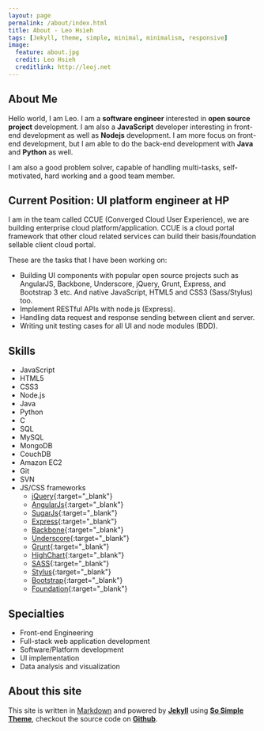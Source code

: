 ```yaml
---
layout: page
permalink: /about/index.html
title: About - Leo Hsieh
tags: [Jekyll, theme, simple, minimal, minimalism, responsive]
image:
  feature: about.jpg
  credit: Leo Hsieh
  creditlink: http://leoj.net
---
```


## About Me

Hello world, I am Leo. I am a **software engineer** interested in **open source project** development. I am also a **JavaScript** developer interesting in front-end development as well as **Nodejs** development. I am more focus on front-end development, but I am able to do the back-end development with **Java** and **Python** as well.

I am also a good problem solver, capable of handling multi-tasks, self-motivated, hard working and a good team member.

## Current Position: UI platform engineer at HP

I am in the team called CCUE (Converged Cloud User Experience), we are building enterprise cloud platform/application. CCUE is a cloud portal framework that other cloud related services can build their basis/foundation sellable client cloud portal.

These are the tasks that I have been working on:

* Building UI components with popular open source projects such as AngularJS, Backbone, Underscore, jQuery, Grunt, Express, and Bootstrap 3 etc. And native JavaScript, HTML5 and CSS3 (Sass/Stylus) too.
* Implement RESTful APIs with node.js (Express).
* Handling data request and response sending between client and server.
* Writing unit testing cases for all UI and node modules (BDD).

## Skills

* JavaScript
* HTML5
* CSS3
* Node.js
* Java
* Python
* C
* SQL
* MySQL
* MongoDB
* CouchDB
* Amazon EC2
* Git
* SVN
* JS/CSS frameworks
  * [jQuery](http://jquery.com){:target="_blank"}
  * [AngularJs](http://angularjs.org){:target="_blank"}
  * [SugarJs](http://sugarjs.com){:target="_blank"}
  * [Express](http://expressjs.com){:target="_blank"}
  * [Backbone](http://backbonejs.org){:target="_blank"}
  * [Underscore](http://underscorejs.org){:target="_blank"}
  * [Grunt](http://gruntjs.com){:target="_blank"}
  * [HighChart](http://www.highcharts.com){:target="_blank"}
  * [SASS](http://sass-lang.com){:target="_blank"}
  * [Stylus](http://learnboost.github.io/stylus){:target="_blank"}
  * [Bootstrap](http://getbootstrap.com){:target="_blank"}
  * [Foundation](http://foundation.zurb.com){:target="_blank"}

## Specialties

* Front-end Engineering
* Full-stack web application development
* Software/Platform development
* UI implementation
* Data analysis and visualization

## About this site

This site is written in [Markdown](http://daringfireball.net/projects/markdown) and powered by [**Jekyll**](http://jekyllrb.com) using [**So Simple Theme**](https://github.com/mmistakes/so-simple-theme), checkout the source code on [**Github**](http://github.com/LeoAJ/leoaj.github.com).